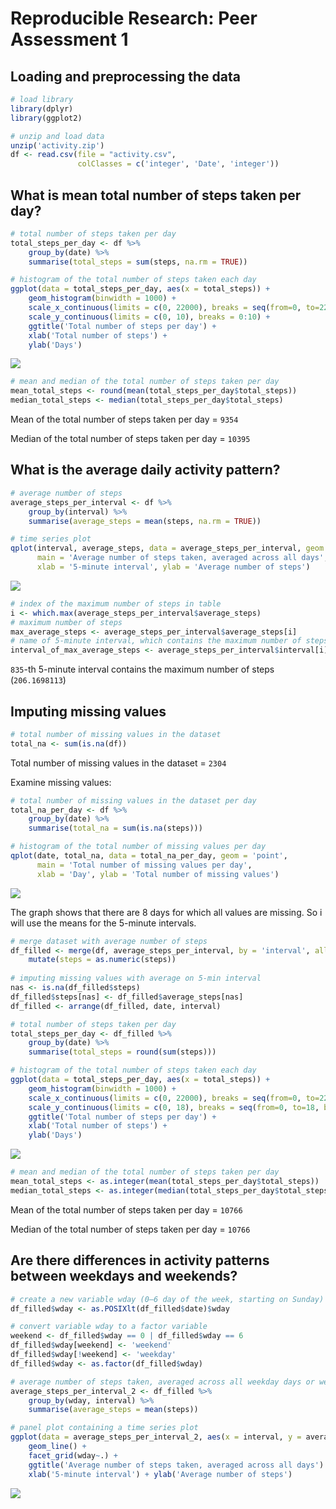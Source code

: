 # Reproducible Research: Peer Assessment 1


## Loading and preprocessing the data

```r
# load library
library(dplyr)
library(ggplot2)

# unzip and load data
unzip('activity.zip')
df <- read.csv(file = "activity.csv",
               colClasses = c('integer', 'Date', 'integer'))
```


## What is mean total number of steps taken per day?

```r
# total number of steps taken per day
total_steps_per_day <- df %>%
    group_by(date) %>%
    summarise(total_steps = sum(steps, na.rm = TRUE))

# histogram of the total number of steps taken each day
ggplot(data = total_steps_per_day, aes(x = total_steps)) +
    geom_histogram(binwidth = 1000) +
    scale_x_continuous(limits = c(0, 22000), breaks = seq(from=0, to=22000, by=2000)) +
    scale_y_continuous(limits = c(0, 10), breaks = 0:10) +
    ggtitle('Total number of steps per day') +
    xlab('Total number of steps') +
    ylab('Days')
```

![](PA1_template_files/figure-html/unnamed-chunk-2-1.png) 

```r
# mean and median of the total number of steps taken per day
mean_total_steps <- round(mean(total_steps_per_day$total_steps))
median_total_steps <- median(total_steps_per_day$total_steps)
```

Mean of the total number of steps taken per day =
``9354``

Median of the total number of steps taken per day =
``10395``

## What is the average daily activity pattern?

```r
# average number of steps
average_steps_per_interval <- df %>%
    group_by(interval) %>%
    summarise(average_steps = mean(steps, na.rm = TRUE))

# time series plot
qplot(interval, average_steps, data = average_steps_per_interval, geom = 'line',
      main = 'Average number of steps taken, averaged across all days',
      xlab = '5-minute interval', ylab = 'Average number of steps')
```

![](PA1_template_files/figure-html/unnamed-chunk-3-1.png) 

```r
# index of the maximum number of steps in table
i <- which.max(average_steps_per_interval$average_steps)
# maximum number of steps
max_average_steps <- average_steps_per_interval$average_steps[i]
# name of 5-minute interval, which contains the maximum number of steps
interval_of_max_average_steps <- average_steps_per_interval$interval[i]
```

``835``-th
5-minute interval contains the maximum number of steps 
(``206.1698113``)

## Imputing missing values

```r
# total number of missing values in the dataset
total_na <- sum(is.na(df))
```
Total number of missing values in the dataset =
``2304``

Examine missing values:

```r
# total number of missing values in the dataset per day
total_na_per_day <- df %>%
    group_by(date) %>%
    summarise(total_na = sum(is.na(steps)))

# histogram of the total number of missing values per day
qplot(date, total_na, data = total_na_per_day, geom = 'point',
      main = 'Total number of missing values per day',
      xlab = 'Day', ylab = 'Total number of missing values')
```

![](PA1_template_files/figure-html/unnamed-chunk-5-1.png) 

The graph shows that there are 8 days for which all values are missing. So i will use the means for the 5-minute intervals.


```r
# merge dataset with average number of steps
df_filled <- merge(df, average_steps_per_interval, by = 'interval', all.x = T) %>%
    mutate(steps = as.numeric(steps))
 
# imputing missing values with average on 5-min interval
nas <- is.na(df_filled$steps)
df_filled$steps[nas] <- df_filled$average_steps[nas]
df_filled <- arrange(df_filled, date, interval)

# total number of steps taken per day
total_steps_per_day <- df_filled %>%
    group_by(date) %>%
    summarise(total_steps = round(sum(steps)))

# histogram of the total number of steps taken each day
ggplot(data = total_steps_per_day, aes(x = total_steps)) +
    geom_histogram(binwidth = 1000) +
    scale_x_continuous(limits = c(0, 22000), breaks = seq(from=0, to=22000, by=2000)) +
    scale_y_continuous(limits = c(0, 18), breaks = seq(from=0, to=18, by=2)) +
    ggtitle('Total number of steps per day') +
    xlab('Total number of steps') +
    ylab('Days')
```

![](PA1_template_files/figure-html/unnamed-chunk-6-1.png) 

```r
# mean and median of the total number of steps taken per day
mean_total_steps <- as.integer(mean(total_steps_per_day$total_steps))
median_total_steps <- as.integer(median(total_steps_per_day$total_steps))
```

Mean of the total number of steps taken per day =
``10766``

Median of the total number of steps taken per day =
``10766``

## Are there differences in activity patterns between weekdays and weekends?

```r
# create a new variable wday (0–6 day of the week, starting on Sunday)
df_filled$wday <- as.POSIXlt(df_filled$date)$wday

# convert variable wday to a factor variable
weekend <- df_filled$wday == 0 | df_filled$wday == 6
df_filled$wday[weekend] <- 'weekend'
df_filled$wday[!weekend] <- 'weekday'
df_filled$wday <- as.factor(df_filled$wday)

# average number of steps taken, averaged across all weekday days or weekend days
average_steps_per_interval_2 <- df_filled %>%
    group_by(wday, interval) %>%
    summarise(average_steps = mean(steps))

# panel plot containing a time series plot
ggplot(data = average_steps_per_interval_2, aes(x = interval, y = average_steps)) +
    geom_line() +
    facet_grid(wday~.) +
    ggtitle('Average number of steps taken, averaged across all days') +
    xlab('5-minute interval') + ylab('Average number of steps')
```

![](PA1_template_files/figure-html/unnamed-chunk-7-1.png) 
